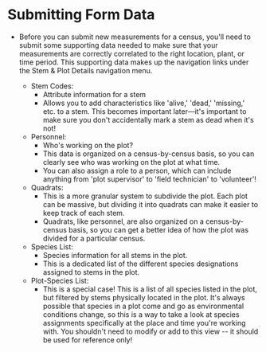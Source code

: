 # Submitting Form Data

- Before you can submit new measurements for a census, you'll need to submit some supporting data
  needed to make sure that your measurements are correctly correlated to the right location,
  plant, or time period.
  This supporting data makes up the navigation links under the Stem & Plot Details navigation
  menu.

  - Stem Codes:
    - Attribute information for a stem
    - Allows you to add characteristics like 'alive,' 'dead,' 'missing,' etc. to a stem.
      This becomes important later—it's important to make sure you don't accidentally mark a stem as
      dead when it's not!
  - Personnel:
    - Who's working on the plot?
    - This data is organized on a census-by-census basis, so you can clearly see who was working on
      the plot at what
      time.
    - You can also assign a role to a person, which can include anything from 'plot supervisor' to
      'field technician' to 'volunteer'!
  - Quadrats:
    - This is a more granular system to subdivide the plot. Each plot can be massive, but dividing
      it into quadrats
      can make it easier to keep track of each stem.
    - Quadrats, like personnel, are also organized on a census-by-census basis, so you can get a
      better idea of how
      the plot was divided for a particular census.
  - Species List:
    - Species information for all stems in the plot.
    - This is a dedicated list of the different species designations assigned to stems in the plot.
  - Plot-Species List:
    - This is a special case! This is a list of all species listed in the plot, but filtered by
      stems physically
      located in the plot. It's always possible that species in a plot come and go as environmental
      conditions
      change, so this is a way to take a look at species assignments specifically at the place and
      time you're
      working with. You shouldn't need to modify or add to this view -- it should be used for
      reference only!
